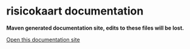 risicokaart documentation
=========

__Maven generated documentation site, edits to these files will be lost.__

[Open this documentation site](http://geodienstencentrum.github.io/risicokaart/ "risicokaart documentation")



